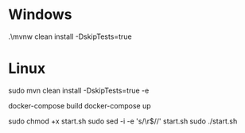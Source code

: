 # Windows
.\mvnw clean install -DskipTests=true

# Linux
sudo mvn clean install -DskipTests=true -e

docker-compose build
docker-compose up

sudo chmod +x start.sh
sudo sed -i -e 's/\r$//' start.sh
sudo ./start.sh